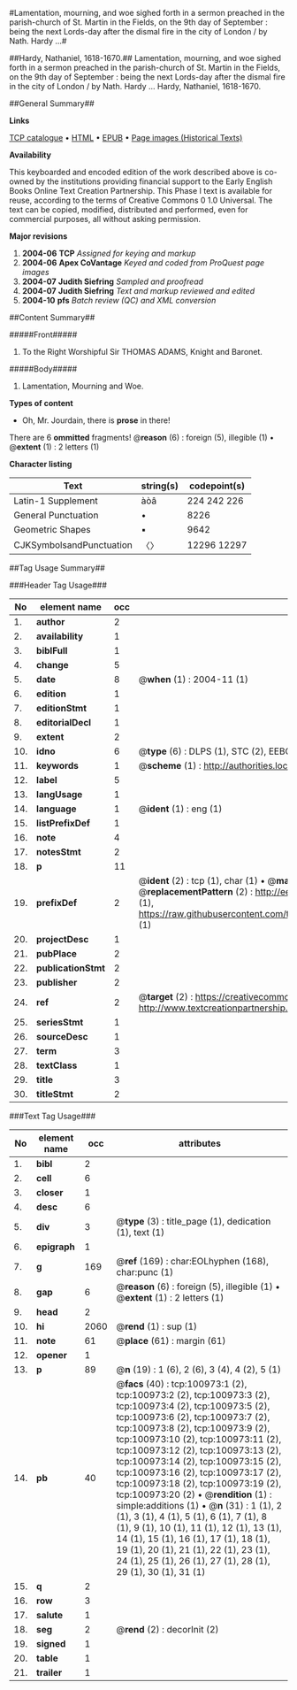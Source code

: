 #Lamentation, mourning, and woe sighed forth in a sermon preached in the parish-church of St. Martin in the Fields, on the 9th day of September : being the next Lords-day after the dismal fire in the city of London / by Nath. Hardy ...#

##Hardy, Nathaniel, 1618-1670.##
Lamentation, mourning, and woe sighed forth in a sermon preached in the parish-church of St. Martin in the Fields, on the 9th day of September : being the next Lords-day after the dismal fire in the city of London / by Nath. Hardy ...
Hardy, Nathaniel, 1618-1670.

##General Summary##

**Links**

[TCP catalogue](http://www.ota.ox.ac.uk/tcp/)  • 
[HTML](http://tei.it.ox.ac.uk/tcp/Texts-HTML/free/A45/A45552.html)  • 
[EPUB](http://tei.it.ox.ac.uk/tcp/Texts-EPUB/free/A45/A45552.epub) • 
[Page images (Historical Texts)](https://data.historicaltexts.jisc.ac.uk/view?pubId=eebo-13649878e&pageId=eebo-13649878e-100973-1)

**Availability**

This keyboarded and encoded edition of the
	       work described above is co-owned by the institutions
	       providing financial support to the Early English Books
	       Online Text Creation Partnership. This Phase I text is
	       available for reuse, according to the terms of Creative
	       Commons 0 1.0 Universal. The text can be copied,
	       modified, distributed and performed, even for
	       commercial purposes, all without asking permission.

**Major revisions**

1. __2004-06__ __TCP__ *Assigned for keying and markup*
1. __2004-06__ __Apex CoVantage__ *Keyed and coded from ProQuest page images*
1. __2004-07__ __Judith Siefring__ *Sampled and proofread*
1. __2004-07__ __Judith Siefring__ *Text and markup reviewed and edited*
1. __2004-10__ __pfs__ *Batch review (QC) and XML conversion*

##Content Summary##

#####Front#####

1. To the Right Worshipful Sir THOMAS ADAMS, Knight and Baronet.

#####Body#####

1. Lamentation, Mourning and Woe.

**Types of content**

  * Oh, Mr. Jourdain, there is **prose** in there!

There are 6 **ommitted** fragments! 
 @__reason__ (6) : foreign (5), illegible (1)  •  @__extent__ (1) : 2 letters (1)

**Character listing**


|Text|string(s)|codepoint(s)|
|---|---|---|
|Latin-1 Supplement|àòâ|224 242 226|
|General Punctuation|•|8226|
|Geometric Shapes|▪|9642|
|CJKSymbolsandPunctuation|〈〉|12296 12297|

##Tag Usage Summary##

###Header Tag Usage###

|No|element name|occ|attributes|
|---|---|---|---|
|1.|__author__|2||
|2.|__availability__|1||
|3.|__biblFull__|1||
|4.|__change__|5||
|5.|__date__|8| @__when__ (1) : 2004-11 (1)|
|6.|__edition__|1||
|7.|__editionStmt__|1||
|8.|__editorialDecl__|1||
|9.|__extent__|2||
|10.|__idno__|6| @__type__ (6) : DLPS (1), STC (2), EEBO-CITATION (1), OCLC (1), VID (1)|
|11.|__keywords__|1| @__scheme__ (1) : http://authorities.loc.gov/ (1)|
|12.|__label__|5||
|13.|__langUsage__|1||
|14.|__language__|1| @__ident__ (1) : eng (1)|
|15.|__listPrefixDef__|1||
|16.|__note__|4||
|17.|__notesStmt__|2||
|18.|__p__|11||
|19.|__prefixDef__|2| @__ident__ (2) : tcp (1), char (1)  •  @__matchPattern__ (2) : ([0-9\-]+):([0-9IVX]+) (1), (.+) (1)  •  @__replacementPattern__ (2) : http://eebo.chadwyck.com/downloadtiff?vid=$1&page=$2 (1), https://raw.githubusercontent.com/textcreationpartnership/Texts/master/tcpchars.xml#$1 (1)|
|20.|__projectDesc__|1||
|21.|__pubPlace__|2||
|22.|__publicationStmt__|2||
|23.|__publisher__|2||
|24.|__ref__|2| @__target__ (2) : https://creativecommons.org/publicdomain/zero/1.0/ (1), http://www.textcreationpartnership.org/docs/. (1)|
|25.|__seriesStmt__|1||
|26.|__sourceDesc__|1||
|27.|__term__|3||
|28.|__textClass__|1||
|29.|__title__|3||
|30.|__titleStmt__|2||


###Text Tag Usage###

|No|element name|occ|attributes|
|---|---|---|---|
|1.|__bibl__|2||
|2.|__cell__|6||
|3.|__closer__|1||
|4.|__desc__|6||
|5.|__div__|3| @__type__ (3) : title_page (1), dedication (1), text (1)|
|6.|__epigraph__|1||
|7.|__g__|169| @__ref__ (169) : char:EOLhyphen (168), char:punc (1)|
|8.|__gap__|6| @__reason__ (6) : foreign (5), illegible (1)  •  @__extent__ (1) : 2 letters (1)|
|9.|__head__|2||
|10.|__hi__|2060| @__rend__ (1) : sup (1)|
|11.|__note__|61| @__place__ (61) : margin (61)|
|12.|__opener__|1||
|13.|__p__|89| @__n__ (19) : 1 (6), 2 (6), 3 (4), 4 (2), 5 (1)|
|14.|__pb__|40| @__facs__ (40) : tcp:100973:1 (2), tcp:100973:2 (2), tcp:100973:3 (2), tcp:100973:4 (2), tcp:100973:5 (2), tcp:100973:6 (2), tcp:100973:7 (2), tcp:100973:8 (2), tcp:100973:9 (2), tcp:100973:10 (2), tcp:100973:11 (2), tcp:100973:12 (2), tcp:100973:13 (2), tcp:100973:14 (2), tcp:100973:15 (2), tcp:100973:16 (2), tcp:100973:17 (2), tcp:100973:18 (2), tcp:100973:19 (2), tcp:100973:20 (2)  •  @__rendition__ (1) : simple:additions (1)  •  @__n__ (31) : 1 (1), 2 (1), 3 (1), 4 (1), 5 (1), 6 (1), 7 (1), 8 (1), 9 (1), 10 (1), 11 (1), 12 (1), 13 (1), 14 (1), 15 (1), 16 (1), 17 (1), 18 (1), 19 (1), 20 (1), 21 (1), 22 (1), 23 (1), 24 (1), 25 (1), 26 (1), 27 (1), 28 (1), 29 (1), 30 (1), 31 (1)|
|15.|__q__|2||
|16.|__row__|3||
|17.|__salute__|1||
|18.|__seg__|2| @__rend__ (2) : decorInit (2)|
|19.|__signed__|1||
|20.|__table__|1||
|21.|__trailer__|1||
